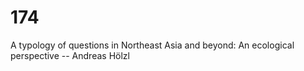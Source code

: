 # 174
A typology of questions in Northeast Asia and beyond: An ecological perspective -- Andreas Hölzl   
